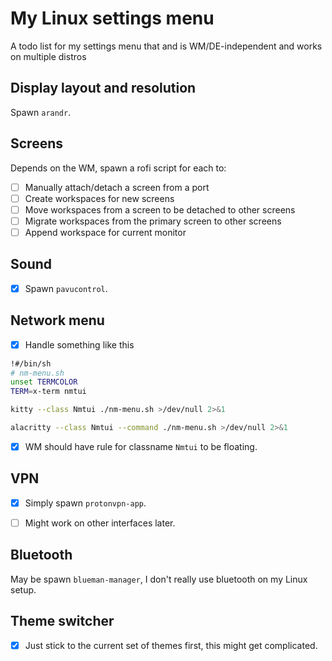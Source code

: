 # My Linux settings menu

A todo list for my settings menu that and is WM/DE-independent 
and works on multiple distros

## Display layout and resolution

Spawn `arandr`.

## Screens

Depends on the WM, spawn a rofi script for each to:
- [ ] Manually attach/detach a screen from a port
- [ ] Create workspaces for new screens 
- [ ] Move workspaces from a screen to be detached to other screens
- [ ] Migrate workspaces from the primary screen to other screens
- [ ] Append workspace for current monitor

## Sound

- [x] Spawn `pavucontrol`.

## Network menu

- [x] Handle something like this

```bash
!#/bin/sh
# nm-menu.sh
unset TERMCOLOR
TERM=x-term nmtui
```

```bash
kitty --class Nmtui ./nm-menu.sh >/dev/null 2>&1
```

```bash
alacritty --class Nmtui --command ./nm-menu.sh >/dev/null 2>&1
```

- [x] WM should have rule for classname `Nmtui` to be floating.

## VPN

- [x] Simply spawn `protonvpn-app`.

- [ ] Might work on other interfaces later.

## Bluetooth

May be spawn `blueman-manager`, I don't really use bluetooth on my Linux setup.

## Theme switcher

- [x] Just stick to the current set of themes first, this might get complicated. 
